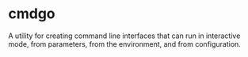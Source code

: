 # cmdgo
A utility for creating command line interfaces that can run in interactive mode, from parameters, from the environment, and from configuration.
